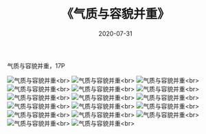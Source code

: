 ﻿---
layout: post
title: 《气质与容貌并重》
date: 2020-07-31
img: http://photo.orgx.cf/%E5%94%AF%E7%BE%8E/2019/气质与容貌并重/000.jpg
tags: [美女,清纯,唯美]
---

气质与容貌并重，17P

![气质与容貌并重](http://photo.orgx.cf/%E5%94%AF%E7%BE%8E/2019/气质与容貌并重/001.jpg''气质与容貌并重'')<br>
![气质与容貌并重](http://photo.orgx.cf/%E5%94%AF%E7%BE%8E/2019/气质与容貌并重/002.jpg''气质与容貌并重'')<br>
![气质与容貌并重](http://photo.orgx.cf/%E5%94%AF%E7%BE%8E/2019/气质与容貌并重/003.jpg''气质与容貌并重'')<br>
![气质与容貌并重](http://photo.orgx.cf/%E5%94%AF%E7%BE%8E/2019/气质与容貌并重/004.jpg''气质与容貌并重'')<br>
![气质与容貌并重](http://photo.orgx.cf/%E5%94%AF%E7%BE%8E/2019/气质与容貌并重/005.jpg''气质与容貌并重'')<br>
![气质与容貌并重](http://photo.orgx.cf/%E5%94%AF%E7%BE%8E/2019/气质与容貌并重/006.jpg''气质与容貌并重'')<br>
![气质与容貌并重](http://photo.orgx.cf/%E5%94%AF%E7%BE%8E/2019/气质与容貌并重/007.jpg''气质与容貌并重'')<br>
![气质与容貌并重](http://photo.orgx.cf/%E5%94%AF%E7%BE%8E/2019/气质与容貌并重/008.jpg''气质与容貌并重'')<br>
![气质与容貌并重](http://photo.orgx.cf/%E5%94%AF%E7%BE%8E/2019/气质与容貌并重/009.jpg''气质与容貌并重'')<br>
![气质与容貌并重](http://photo.orgx.cf/%E5%94%AF%E7%BE%8E/2019/气质与容貌并重/010.jpg''气质与容貌并重'')<br>
![气质与容貌并重](http://photo.orgx.cf/%E5%94%AF%E7%BE%8E/2019/气质与容貌并重/011.jpg''气质与容貌并重'')<br>
![气质与容貌并重](http://photo.orgx.cf/%E5%94%AF%E7%BE%8E/2019/气质与容貌并重/012.jpg''气质与容貌并重'')<br>
![气质与容貌并重](http://photo.orgx.cf/%E5%94%AF%E7%BE%8E/2019/气质与容貌并重/013.jpg''气质与容貌并重'')<br>
![气质与容貌并重](http://photo.orgx.cf/%E5%94%AF%E7%BE%8E/2019/气质与容貌并重/014.jpg''气质与容貌并重'')<br>
![气质与容貌并重](http://photo.orgx.cf/%E5%94%AF%E7%BE%8E/2019/气质与容貌并重/015.jpg''气质与容貌并重'')<br>
![气质与容貌并重](http://photo.orgx.cf/%E5%94%AF%E7%BE%8E/2019/气质与容貌并重/016.jpg''气质与容貌并重'')<br>
![气质与容貌并重](http://photo.orgx.cf/%E5%94%AF%E7%BE%8E/2019/气质与容貌并重/017.jpg''气质与容貌并重'')<br>

